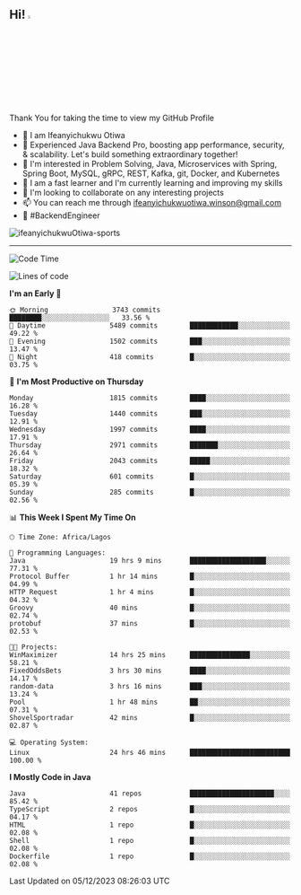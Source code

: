 <!-- BLOG-POST-LIST:START --><!-- BLOG-POST-LIST:END -->

## Hi! <img src="https://media.giphy.com/media/hvRJCLFzcasrR4ia7z/giphy.gif" width="4%"> 

Thank You for taking the time to view my GitHub Profile

- 👋 I am Ifeanyichukwu Otiwa
- 🚀 Experienced Java Backend Pro, boosting app performance, security, & scalability. Let's build something extraordinary together!
- 👀 I'm interested in Problem Solving, Java, Microservices with Spring, Spring Boot, MySQL, gRPC, REST, Kafka, git, Docker, and Kubernetes
- 🌱 I am a fast learner and I'm currently learning and improving my skills
- 💞️ I'm looking to collaborate on any interesting projects
- 📫 You can reach me through ifeanyichukwuotiwa.winson@gmail.com
- 🚀 #BackendEngineer

<p align="left" marginTop="10px"> <img src="https://komarev.com/ghpvc/?username=ifeanyichukwuOtiwa-sports&label=Profile%20views&color=0e75b6&style=for-the-badge" alt="ifeanyichukwuOtiwa-sports" /> </p>

***

<!--START_SECTION:waka-->
![Code Time](http://img.shields.io/badge/Code%20Time-2%2C010%20hrs%2056%20mins-blue)

![Lines of code](https://img.shields.io/badge/From%20Hello%20World%20I%27ve%20Written-4.2%20million%20lines%20of%20code-blue)

**I'm an Early 🐤** 

```text
🌞 Morning                3743 commits        ████████░░░░░░░░░░░░░░░░░   33.56 % 
🌆 Daytime                5489 commits        ████████████░░░░░░░░░░░░░   49.22 % 
🌃 Evening                1502 commits        ███░░░░░░░░░░░░░░░░░░░░░░   13.47 % 
🌙 Night                  418 commits         █░░░░░░░░░░░░░░░░░░░░░░░░   03.75 % 
```
📅 **I'm Most Productive on Thursday** 

```text
Monday                   1815 commits        ████░░░░░░░░░░░░░░░░░░░░░   16.28 % 
Tuesday                  1440 commits        ███░░░░░░░░░░░░░░░░░░░░░░   12.91 % 
Wednesday                1997 commits        ████░░░░░░░░░░░░░░░░░░░░░   17.91 % 
Thursday                 2971 commits        ███████░░░░░░░░░░░░░░░░░░   26.64 % 
Friday                   2043 commits        █████░░░░░░░░░░░░░░░░░░░░   18.32 % 
Saturday                 601 commits         █░░░░░░░░░░░░░░░░░░░░░░░░   05.39 % 
Sunday                   285 commits         █░░░░░░░░░░░░░░░░░░░░░░░░   02.56 % 
```


📊 **This Week I Spent My Time On** 

```text
🕑︎ Time Zone: Africa/Lagos

💬 Programming Languages: 
Java                     19 hrs 9 mins       ███████████████████░░░░░░   77.31 % 
Protocol Buffer          1 hr 14 mins        █░░░░░░░░░░░░░░░░░░░░░░░░   04.99 % 
HTTP Request             1 hr 4 mins         █░░░░░░░░░░░░░░░░░░░░░░░░   04.32 % 
Groovy                   40 mins             █░░░░░░░░░░░░░░░░░░░░░░░░   02.74 % 
protobuf                 37 mins             █░░░░░░░░░░░░░░░░░░░░░░░░   02.53 % 

🐱‍💻 Projects: 
WinMaximizer             14 hrs 25 mins      ███████████████░░░░░░░░░░   58.21 % 
FixedOddsBets            3 hrs 30 mins       ████░░░░░░░░░░░░░░░░░░░░░   14.17 % 
random-data              3 hrs 16 mins       ███░░░░░░░░░░░░░░░░░░░░░░   13.24 % 
Pool                     1 hr 48 mins        ██░░░░░░░░░░░░░░░░░░░░░░░   07.31 % 
ShovelSportradar         42 mins             █░░░░░░░░░░░░░░░░░░░░░░░░   02.87 % 

💻 Operating System: 
Linux                    24 hrs 46 mins      █████████████████████████   100.00 % 
```

**I Mostly Code in Java** 

```text
Java                     41 repos            █████████████████████░░░░   85.42 % 
TypeScript               2 repos             █░░░░░░░░░░░░░░░░░░░░░░░░   04.17 % 
HTML                     1 repo              █░░░░░░░░░░░░░░░░░░░░░░░░   02.08 % 
Shell                    1 repo              █░░░░░░░░░░░░░░░░░░░░░░░░   02.08 % 
Dockerfile               1 repo              █░░░░░░░░░░░░░░░░░░░░░░░░   02.08 % 
```




 Last Updated on 05/12/2023 08:26:03 UTC
<!--END_SECTION:waka-->

<!--
<p align="center">
![trophy](https://github-profile-trophy.vercel.app/?username=ifeanyichukwuOtiwa-sports&theme=onedark) (https://github.com/ryo-ma/github-profile-trophy)
</p>
-->

<!---
ifeanyi-otiwa/ifeanyi-otiwa is a ✨ special ✨ repository because its `README.md` (this file) appears on your GitHub profile.
You can click the Preview link to take a look at your changes.
--->
